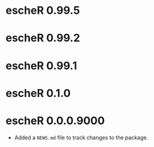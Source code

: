 # escheR 0.99.5

# escheR 0.99.2

# escheR 0.99.1

# escheR 0.1.0

# escheR 0.0.0.9000

* Added a `NEWS.md` file to track changes to the package.
